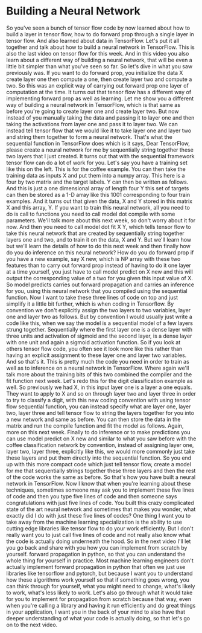 # Building a Neural Network

So you've seen a bunch of tensor flow code by now learned about how to build a layer in tensor flow, how to do forward prop through a single layer in tensor flow. And also learned about data in TensorFlow. Let's put it all together and talk about how to build a neural network in TensorFlow. This is also the last video on tensor flow for this week. And in this video you also learn about a different way of building a neural network, that will be even a little bit simpler than what you've seen so far. So let's dive in what you saw previously was. If you want to do forward prop, you initialize the data X create layer one then compute a one, then create layer two and compute a two. So this was an explicit way of carrying out forward prop one layer of computation at the time. It turns out that tensor flow has a different way of implementing forward prop as well as learning. Let me show you a different way of building a neural network in TensorFlow, which is that same as before you're going to create layer one and create layer two. But now instead of you manually taking the data and passing it to layer one and then taking the activations from layer one and pass it to layer two. We can instead tell tensor flow that we would like it to take layer one and layer two and string them together to form a neural network. That's what the sequential function in TensorFlow does which is it says, Dear TensorFlow, please create a neural network for me by sequentially string together these two layers that I just created. It turns out that with the sequential framework tensor flow can do a lot of work for you. Let's say you have a training set like this on the left. This is for the coffee example. You can then take the training data as inputs X and put them into a numpy array. This here is a four by two matrix and the target labels. Y can then be written as follows. And this is just a one dimensional array of length four Y this set of targets can then be stored as a 1-D array like this 1001 corresponding to four train examples. And it turns out that given the data, X and Y stored in this matrix X and this array, Y. If you want to train this neural network, all you need to do is call to functions you need to call model dot compile with some parameters. We'll talk more about this next week, so don't worry about it for now. And then you need to call model dot fit X Y, which tells tensor flow to take this neural network that are created by sequentially string together layers one and two, and to train it on the data, X and Y. But we'll learn how but we'll learn the details of how to do this next week and then finally how do you do inference on this neural network? How do you do forward prop if you have a new example, say X new, which is NP array with these two features than to carry out forward prop instead of having to do it one layer at a time yourself, you just have to call model predict on X new and this will output the corresponding value of a two for you given this input value of X. So model predicts carries out forward propagation and carries an inference for you, using this neural network that you compiled using the sequential function. Now I want to take these three lines of code on top and just simplify it a little bit further, which is when coding in Tensorflow. By convention we don't explicitly assign the two layers to two variables, layer one and layer two as follows. But by convention I would usually just write a code like this, when we say the model is a sequential model of a few layers strung together. Sequentially where the first layer one is a dense layer with three units and activation of sigmoid and the second layer, is a dense layer with one unit and again a sigmoid activation function. So if you look at others tensor flow code, you often see it look more like this rather than having an explicit assignment to these layer one and layer two variables. And so that's it. This is pretty much the code you need in order to train as well as to inference on a neural network in TensorFlow. Where again we'll talk more about the training bits of this two combined the compiler and the fit function next week. Let's redo this for the digit classification example as well. So previously we had X, in this input layer one is a layer a one equals. They want to apply to X and so on through layer two and layer three in order to try to classify a digit, with this new coding convention with using tensor flow sequential function, you can instead specify what are layer one, layer two, layer three and tell tensor flow to string the layers together for you into a new network and same as before. You can then store the data in the matrix and run the compile function and fit the model as follows. Again, more on this next week. Finally to do inference or to make predictions you can use model predict on X new and similar to what you saw before with the coffee classification network by convention, instead of assigning layer one, layer two, layer three, explicitly like this, we would more commonly just take these layers and put them directly into the sequential function. So you end up with this more compact code which just tell tensor flow, create a model for me that sequentially strings together these three layers and then the rest of the code works the same as before. So that's how you have built a neural network in TensorFlow. Now I know that when you're learning about these techniques, sometimes someone may ask you to implement these five lines of code and then you type five lines of code and then someone says congratulations with just five lines of code. You built this crazy complicated state of the art neural network and sometimes that makes you wonder, what exactly did I do with just these five lines of codes? One thing I want you to take away from the machine learning specialization is the ability to use cutting edge libraries like tensor flow to do your work efficiently. But I don't really want you to just call five lines of code and not really also know what the code is actually doing underneath the hood. So in the next video I'll let you go back and share with you how you can implement from scratch by yourself. forward propagation in python, so that you can understand the whole thing for yourself in practice. Most machine learning engineers don't actually implement forward propagation in python that often we just use libraries like tensorflow and pytorch, but because I want you to understand how these algorithms work yourself so that if something goes wrong, you can think through for yourself, what you might need to change, what's likely to work, what's less likely to work. Let's also go through what it would take for you to implement for propagation from scratch because that way, even when you're calling a library and having it run efficiently and do great things in your application, I want you in the back of your mind to also have that deeper understanding of what your code is actually doing, so that let's go on to the next video.